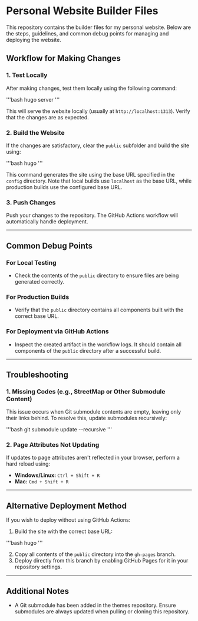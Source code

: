 # Personal Website Builder Files

This repository contains the builder files for my personal website. Below are the steps, guidelines, and common debug points for managing and deploying the website.

## Workflow for Making Changes

### 1. Test Locally
After making changes, test them locally using the following command:

'''bash
hugo server
'''


This will serve the website locally (usually at `http://localhost:1313`). Verify that the changes are as expected.

### 2. Build the Website
If the changes are satisfactory, clear the `public` subfolder and build the site using:

'''bash
hugo
'''


This command generates the site using the base URL specified in the `config` directory. Note that local builds use `localhost` as the base URL, while production builds use the configured base URL.

### 3. Push Changes
Push your changes to the repository. The GitHub Actions workflow will automatically handle deployment.

---

## Common Debug Points

### For Local Testing
- Check the contents of the `public` directory to ensure files are being generated correctly.

### For Production Builds
- Verify that the `public` directory contains all components built with the correct base URL.

### For Deployment via GitHub Actions
- Inspect the created artifact in the workflow logs. It should contain all components of the `public` directory after a successful build.

---

## Troubleshooting

### 1. Missing Codes (e.g., StreetMap or Other Submodule Content)
This issue occurs when Git submodule contents are empty, leaving only their links behind. To resolve this, update submodules recursively:


'''bash
git submodule update --recursive
'''


### 2. Page Attributes Not Updating
If updates to page attributes aren't reflected in your browser, perform a hard reload using:

- **Windows/Linux:** `Ctrl + Shift + R`
- **Mac:** `Cmd + Shift + R`

---

## Alternative Deployment Method

If you wish to deploy without using GitHub Actions:

1. Build the site with the correct base URL:

'''bash
hugo
'''

2. Copy all contents of the `public` directory into the `gh-pages` branch.
3. Deploy directly from this branch by enabling GitHub Pages for it in your repository settings.

---

## Additional Notes

- A Git submodule has been added in the themes repository. Ensure submodules are always updated when pulling or cloning this repository.
